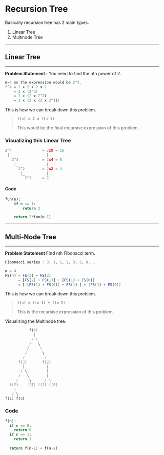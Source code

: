 # Recursion Tree

Basically recursion tree has 2 main types.

1. Linear Tree
2. Multinode Tree

*****

## Linear Tree

*****

**Problem Statement** : You need to find the nth power of 2.

```js
n=4 so the expression would be 2^4.
2^4 = 2 x 2 x 2 x 2
    = 2 x (2^3)
    = 2 x (2 x 2^2)
    = 2 x (2 x (2 x 2^1))
```

This is how we can break down this problem. 

> `f(n) = 2 x f(n-1)`
>
> This would be the final recursive expression of this problem.

### Visualizing this Linear Tree

```js
2^4              = 2x8 = 16
 |_                |
   2^3           = 2x4 = 8
    |_             |
      2^2        = 2x2 = 4
       |_          |
         2^1     = 2
```

#### Code

```python
fun(n):
    if n == 1:
        return 2

    return 2*fun(n-1)
```

*****

## Multi-Node Tree

*****

**Problem Statement** Find nth Fibonacci term.

```js
Fibonacci series : 0, 1, 1, 2, 3, 5, 8, ...

n = 4
FS(4) = FS(3) + FS(2)
      = [FS(2) + FS(1)] + [FS(1) + FS(0)]
      = [ [FS(1) + FS(0)] + FS(1) ] + [FS(1) + FS(0)]
```

This is how we can break down this problem.

> `f(n) = f(n-1) + f(n-2)`
>
> This is the recursive expression of this problem.

Visualizing the Multinode tree.

```js
           f(4)
             |
            / \
           /   \
          /     \
         /       \
        /         \
      f(3)       f(2)
        |          |
       / \         |
      /   \        |
     /     \      / \
  f(2)    f(1) f(1) f(0)
    |     
   / \    
f(1) f(0) 
```

### Code

```python
f(n):
  if n == 0:
    return 0
  if n == 1:
    return 1
    
  return f(n-1) + f(n-2)
```
